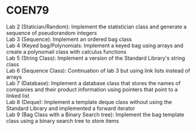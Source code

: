 # COEN79
Lab 2 (Statician/Random): Implement the statistician class and generate a sequence of pseudorandom integers   
Lab 3 (Sequence): Implement an ordered bag class  
Lab 4 (Keyed bag/Polynomials: Implement a keyed bag using arrays and create a polynomail class with calculus functions  
Lab 5 (String Class): Implement a version of the Standard Library's string class  
Lab 6 (Sequence Class): Continuation of lab 3 but using link lists instead of arrays  
Lab 7 (Database): Implement a database class that stores the names of companies and their product information using pointers that point to a linked list  
Lab 8 (Deque): Implement a template deque class without using the Standard Library and implemented a forward iterator  
Lab 9 (Bag Class with a Binary Search tree): Implement the bag template class using a binary search tree to store items  

